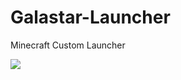 # Galastar-Launcher
Minecraft Custom Launcher

<img src="https://cdn.discordapp.com/attachments/813146345069477939/826515660900270121/Sans_titre-1.png">

